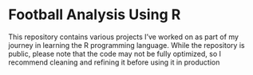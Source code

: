 # Football Analysis Using R
This repository contains various projects I’ve worked on as part of my journey in learning the R programming language. While the repository is public, please note that the code may not be fully optimized, so I recommend cleaning and refining it before using it in production